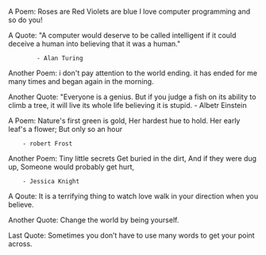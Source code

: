 A Poem:
Roses are Red
Violets are blue
I love computer programming
and so do you!

A Quote:
"A computer would deserve to be called
intelligent if it could deceive a human
into believing that it was a human."
				
			- Alan Turing

Another Poem:
i don't pay attention to the
world ending.
it has ended for me 
many times
and began again in the morning.

Another Quote:
"Everyone is a genius. But if you judge
a fish on its ability to climb a tree,
it will live its whole life believing
it is stupid.
		- Albetr Einstein 

A Poem:
Nature's first green is gold,
Her hardest hue to hold.
Her early leaf's a flower;
But only so an hour

		- robert Frost

Another Poem:
Tiny little secrets
Get buried in the dirt,
And if they were dug up,
Someone would probably get hurt,

		- Jessica Knight

A Qoute:
It is a terrifying thing
to watch love
walk in your direction
when you believe.

Another Quote:
Change the world by being yourself.



Last Quote:
Sometimes you don’t have to use many words to get your point across.







 
